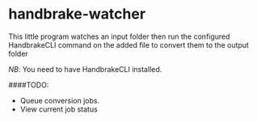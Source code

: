 handbrake-watcher
==========

This little program watches an input folder then run the configured HandbrakeCLI command on the added file to convert them to the output folder

*NB*: You need to have HandbrakeCLI installed.


####TODO:
  * Queue conversion jobs.
  * View current job status